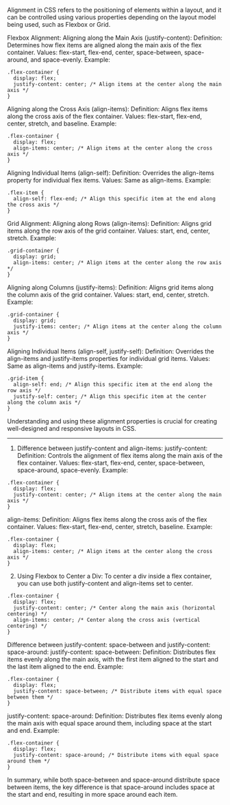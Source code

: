 Alignment in CSS refers to the positioning of elements within a layout, and it can be controlled using various properties depending on the layout model being used, such as Flexbox or Grid.

Flexbox Alignment:
Aligning along the Main Axis (justify-content):
Definition: Determines how flex items are aligned along the main axis of the flex container.
Values: flex-start, flex-end, center, space-between, space-around, and space-evenly.
Example:
```
.flex-container {
  display: flex;
  justify-content: center; /* Align items at the center along the main axis */
}
```
Aligning along the Cross Axis (align-items):
Definition: Aligns flex items along the cross axis of the flex container.
Values: flex-start, flex-end, center, stretch, and baseline.
Example:
```
.flex-container {
  display: flex;
  align-items: center; /* Align items at the center along the cross axis */
}
```


Aligning Individual Items (align-self):
Definition: Overrides the align-items property for individual flex items.
Values: Same as align-items.
Example:
```
.flex-item {
  align-self: flex-end; /* Align this specific item at the end along the cross axis */
}
```

Grid Alignment:
Aligning along Rows (align-items):
Definition: Aligns grid items along the row axis of the grid container.
Values: start, end, center, stretch.
Example:
```
.grid-container {
  display: grid;
  align-items: center; /* Align items at the center along the row axis */
}
```

Aligning along Columns (justify-items):
Definition: Aligns grid items along the column axis of the grid container.
Values: start, end, center, stretch.
Example:
```
.grid-container {
  display: grid;
  justify-items: center; /* Align items at the center along the column axis */
}
```
Aligning Individual Items (align-self, justify-self):
Definition: Overrides the align-items and justify-items properties for individual grid items.
Values: Same as align-items and justify-items.
Example:
```
.grid-item {
  align-self: end; /* Align this specific item at the end along the row axis */
  justify-self: center; /* Align this specific item at the center along the column axis */
}
```
Understanding and using these alignment properties is crucial for creating well-designed and responsive layouts in CSS.

___


1. Difference between justify-content and align-items:
justify-content:
Definition: Controls the alignment of flex items along the main axis of the flex container.
Values: flex-start, flex-end, center, space-between, space-around, space-evenly.
Example:
```
.flex-container {
  display: flex;
  justify-content: center; /* Align items at the center along the main axis */
}
```
align-items:
Definition: Aligns flex items along the cross axis of the flex container.
Values: flex-start, flex-end, center, stretch, baseline.
Example:
```
.flex-container {
  display: flex;
  align-items: center; /* Align items at the center along the cross axis */
}
```

2. Using Flexbox to Center a Div:
To center a div inside a flex container, you can use both justify-content and align-items set to center.
```
.flex-container {
  display: flex;
  justify-content: center; /* Center along the main axis (horizontal centering) */
  align-items: center; /* Center along the cross axis (vertical centering) */
}
```


 Difference between justify-content: space-between and justify-content: space-around:
 justify-content: space-between:
Definition: Distributes flex items evenly along the main axis, with the first item aligned to the start and the last item aligned to the end.
Example:
```
.flex-container {
  display: flex;
  justify-content: space-between; /* Distribute items with equal space between them */
}
```


justify-content: space-around:
Definition: Distributes flex items evenly along the main axis with equal space around them, including space at the start and end.
Example:
```
.flex-container {
  display: flex;
  justify-content: space-around; /* Distribute items with equal space around them */
}
```

In summary, while both space-between and space-around distribute space between items, the key difference is that space-around includes space at the start and end, resulting in more space around each item.
